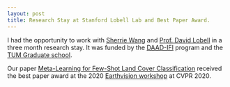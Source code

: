 ```yaml
---
layout: post
title: Research Stay at Stanford Lobell Lab and Best Paper Award.
---
```


I had the opportunity to work with [Sherrie Wang](http://stanford.edu/~sherwang/) and [Prof. David Lobell](https://fse.fsi.stanford.edu/people/david_lobell) in a three month research stay. It was funded by the [DAAD-IFI](https://www.daad.de/de/im-ausland-studieren-forschen-lehren/forschen-im-ausland/ifi/) program and the [TUM Graduate school](https://www.gs.tum.de/gs/betreuende/internationalisierung/).

Our paper [Meta-Learning for Few-Shot Land Cover Classification](http://www.classic.grss-ieee.org/earthvision2020/july_stuff/webpage/papers/Russwurm_Meta-Learning_for_Few-Shot_Land_Cover_Classification_CVPRW_2020_paper.pdf) received the best paper award at the 2020 [Earthvision workshop](http://www.classic.grss-ieee.org/earthvision2020/) at CVPR 2020.
